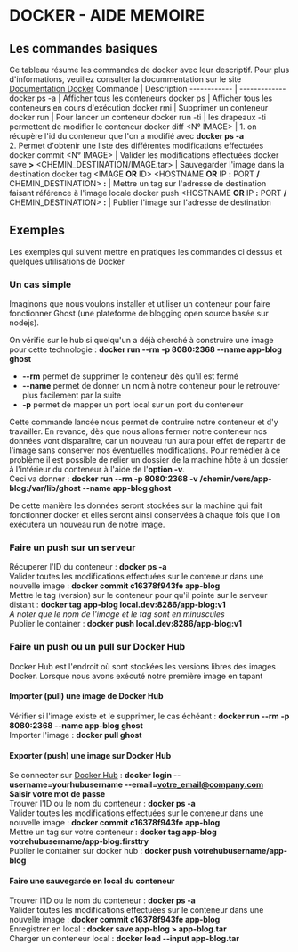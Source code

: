 # DOCKER - AIDE MEMOIRE


## Les commandes basiques

Ce tableau résume les commandes de docker avec leur descriptif.
Pour plus d'informations, veuillez consulter la docummentation sur le site [Documentation Docker](https://docs.docker.com/engine/reference/commandline/docker/)
Commande | Description
------------ | -------------
docker ps -a | Afficher tous les conteneurs
docker ps | Afficher tous les conteneurs en cours d'exécution
docker rmi <NOM IMAGE> | Supprimer un conteneur
docker run <NOM IMAGE> | Pour lancer un conteneur
docker run -ti <NOM IMAGE> | les drapeaux -ti permettent de modifier le conteneur
docker diff <N° IMAGE> | 1. on récupère l'id du conteneur que l'on a modifié avec **docker ps -a**<br>2. Permet d'obtenir une liste des différentes modifications effectuées
docker commit <N° IMAGE> <NOM IMAGE> | Valider les modifications effectuées
docker save <NOM IMAGE> **>** <CHEMIN_DESTINATION/IMAGE.tar> | Sauvegarder l'image dans la destination
docker tag <IMAGE **OR** ID> <HOSTNAME **OR** IP **:** PORT **/** CHEMIN_DESTINATION> **:** <NOM FLAG> | Mettre un tag sur l'adresse de destination faisant référence à l'image locale
docker push <HOSTNAME **OR** IP **:** PORT **/** CHEMIN_DESTINATION> **:** <NOM FLAG> | Publier l'image sur l'adresse de destination

## Exemples

Les exemples qui suivent mettre en pratiques les commandes ci dessus et quelques utilisations de Docker

### Un cas simple

Imaginons que nous voulons installer et utiliser un conteneur pour faire fonctionner Ghost (une plateforme de blogging open source basée sur nodejs).

On vérifie sur le hub si quelqu'un a déjà cherché à construire une image pour cette technologie :
  **docker run --rm -p 8080:2368 --name app-blog ghost**
  * **--rm** permet de supprimer le conteneur dès qu'il est fermé
  * **--name** permet de donner un nom à notre conteneur pour le retrouver plus facilement par la suite
  * **-p** permet de mapper un port local sur un port du conteneur

Cette commande lancée nous permet de contruire notre conteneur et d'y travailler. En revance, dès que nous allons fermer notre conteneur nos données vont disparaître, car un nouveau run aura pour effet de repartir de l'image sans conserver nos éventuelles modifications. Pour remédier à ce problème il est possible de relier un dossier de la machine hôte à un dossier à l'intérieur du conteneur à l'aide de l'**option -v**.<br>Ceci va donner :
  **docker run --rm -p 8080:2368 -v /chemin/vers/app-blog:/var/lib/ghost --name app-blog ghost**

De cette manière les données seront stockées sur la machine qui fait fonctionner docker et elles seront ainsi conservées à chaque fois que l'on exécutera un nouveau run de notre image.

### Faire un push sur un serveur

Récuperer l'ID du conteneur :
  **docker ps -a**<br>
Valider toutes les modifications effectuées sur le conteneur dans une nouvelle image :
  **docker commit c16378f943fe app-blog**<br>
Mettre le tag (version) sur le conteneur pour qu'il pointe sur le serveur distant :
  **docker tag app-blog local.dev:8286/app-blog:v1**<br>
  *A noter que le nom de l'image et le tag sont en minuscules*<br>
Publier le container :
  **docker push local.dev:8286/app-blog:v1**

### Faire un push ou un pull sur Docker Hub

Docker Hub est l'endroit où sont stockées les versions libres des images Docker. Lorsque nous avons exécuté notre première image en tapant

#### Importer (pull) une image de Docker Hub

Vérifier si l'image existe et le supprimer, le cas échéant :
  **docker run --rm -p 8080:2368 --name app-blog ghost**<br>
Importer l'image :
  **docker pull ghost**

#### Exporter (push) une image sur Docker Hub

Se connecter sur [Docker Hub](https://hub.docker.com/) :
  **docker login --username=yourhubusername --email=votre_email@company.com**<br>
  **Saisir votre mot de passe**<br>
Trouver l'ID ou le nom du conteneur :
  **docker ps -a**<br>
Valider toutes les modifications effectuées sur le conteneur dans une nouvelle image :
  **docker commit c16378f943fe app-blog**<br>
Mettre un tag sur votre conteneur :
  **docker tag app-blog votrehubusername/app-blog:firsttry**<br>
Publier le container sur docker hub :
  **docker push votrehubusername/app-blog**

#### Faire une sauvegarde en local du conteneur

Trouver l'ID ou le nom du conteneur :
  **docker ps -a**<br>
Valider toutes les modifications effectuées sur le conteneur dans une nouvelle image :
  **docker commit c16378f943fe app-blog**<br>
Enregistrer en local :
  **docker save app-blog > app-blog.tar**<br>
Charger un conteneur local :
  **docker load --input app-blog.tar**
